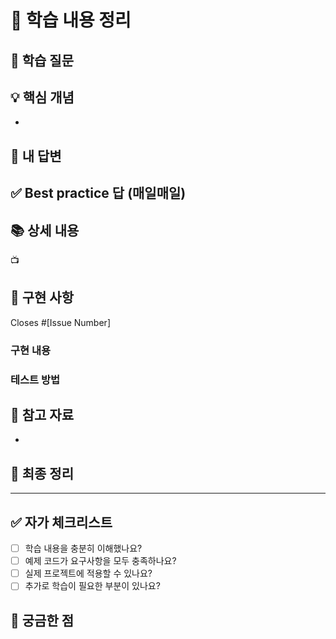 # 📝 학습 내용 정리

## 🤔 학습 질문

<!-- 오늘의 학습 질문을 작성해주세요 -->

## 💡 핵심 개념

<!-- 질문과 관련된 핵심 개념들을 나열해주세요 -->

-

## 💫 내 답변

<!-- 처음 생각한 답변 달아주세요 -->

## ✅ Best practice 답 (매일매일)

<!-- BP 답변 -->

## 📚 상세 내용

<!-- 학습한 내용을 상세히 정리해주세요 -->

📺

## 🔨 구현 사항

<!-- 구현한 예제 코드에 대해 설명해주세요 -->

Closes #[Issue Number]

### 구현 내용

<!-- 어떤 방식으로 구현했는지 설명해주세요 -->

### 테스트 방법

<!-- 코드를 어떻게 실행하고 테스트할 수 있는지 설명해주세요 -->

## 🔎 참고 자료

<!-- 학습에 참고한 자료들을 링크로 추가해주세요 -->

-

## 🚀 최종 정리

<!-- 상세내용 + BP 를 토대로 최종 정리를 해봅시다 -->

---

## ✅ 자가 체크리스트

- [ ] 학습 내용을 충분히 이해했나요?
- [ ] 예제 코드가 요구사항을 모두 충족하나요?
- [ ] 실제 프로젝트에 적용할 수 있나요?
- [ ] 추가로 학습이 필요한 부분이 있나요?

## 🤔 궁금한 점

<!-- 추가로 궁금하거나 명확하지 않은 부분이 있다면 작성해주세요 -->
